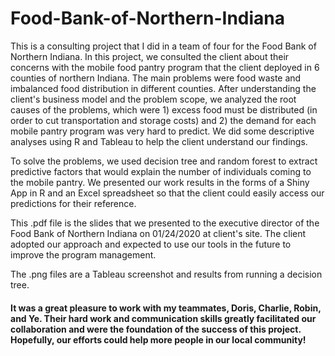 # Food-Bank-of-Northern-Indiana

This is a consulting project that I did in a team of four for the Food Bank of Northern Indiana. In this project, we consulted the client about their concerns with the mobile food pantry program that the client deployed in 6 counties of northern Indiana. The main problems were  food waste and imbalanced food distribution in different counties. After understanding the client's business model and the problem scope, we analyzed the root causes of the problems, which were 1) excess food must be distributed (in order to cut transportation and storage costs) and 2) the demand for each mobile pantry program was very hard to predict. We did some descriptive analyses using R and Tableau to help the client understand our findings.

To solve the problems, we used decision tree and random forest to extract predictive factors that would explain the number of individuals coming to the mobile pantry. We presented our work results in the forms of a Shiny App in R and an Excel spreadsheet so that the client could easily access our predictions for their reference.

This .pdf file is the slides that we presented to the executive director of the Food Bank of Northern Indiana on 01/24/2020 at client's site. The client adopted our approach and expected to use our tools in the future to improve the program management.

The .png files are a Tableau screenshot and results from running a decision tree. 

#### It was a great pleasure to work with my teammates, Doris, Charlie, Robin, and Ye. Their hard work and communication skills greatly facilitated our collaboration and were the foundation of the success of this project. Hopefully, our efforts could help more people in our local community! 



